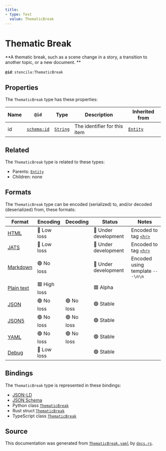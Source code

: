 ```yaml
---
title:
- type: Text
  value: ThematicBreak
---
```


# Thematic Break

**A thematic break, such as a scene change in a story, a transition to another topic, or a new document.
**

**`@id`**: `stencila:ThematicBreak`

## Properties

The `ThematicBreak` type has these properties:

| Name | `@id`                                | Type                                                               | Description                  | Inherited from                                                      |
| ---- | ------------------------------------ | ------------------------------------------------------------------ | ---------------------------- | ------------------------------------------------------------------- |
| id   | [`schema:id`](https://schema.org/id) | [`String`](https://stencila.dev/docs/reference/schema/data/string) | The identifier for this item | [`Entity`](https://stencila.dev/docs/reference/schema/other/entity) |

## Related

The `ThematicBreak` type is related to these types:

- Parents: [`Entity`](https://stencila.dev/docs/reference/schema/other/entity)
- Children: none

## Formats

The `ThematicBreak` type can be encoded (serialized) to, and/or decoded (deserialized) from, these formats:

| Format                                                           | Encoding       | Decoding     | Status                 | Notes                                                                                         |
| ---------------------------------------------------------------- | -------------- | ------------ | ---------------------- | --------------------------------------------------------------------------------------------- |
| [HTML](https://stencila.dev/docs/reference/formats/{name})       | 🔷 Low loss     |              | 🚧 Under development    | Encoded to tag [`<hr>`](https://developer.mozilla.org/en-US/docs/Web/HTML/Element/hr)         |
| [JATS](https://stencila.dev/docs/reference/formats/{name})       | 🔷 Low loss     |              | 🚧 Under development    | Encoded to tag [`<hr>`](https://jats.nlm.nih.gov/articleauthoring/tag-library/1.3/element/hr) |
| [Markdown](https://stencila.dev/docs/reference/formats/{name})   | 🟢 No loss      |              | 🚧 Under development    | Encoded using template `---\n\n`                                                              |
| [Plain text](https://stencila.dev/docs/reference/formats/{name}) | 🟥 High loss    |              | 🟥 Alpha                |                                                                                               |
| [JSON](https://stencila.dev/docs/reference/formats/{name})       | 🟢 No loss      | 🟢 No loss    | 🟢 Stable               |                                                                                               |
| [JSON5](https://stencila.dev/docs/reference/formats/{name})      | 🟢 No loss      | 🟢 No loss    | 🟢 Stable               |                                                                                               |
| [YAML](https://stencila.dev/docs/reference/formats/{name})       | 🟢 No loss      | 🟢 No loss    | 🟢 Stable               |                                                                                               |
| [Debug](https://stencila.dev/docs/reference/formats/{name})      | 🔷 Low loss     |              | 🟢 Stable               |                                                                                               |

## Bindings

The `ThematicBreak` type is represented in these bindings:

- [JSON-LD](https://stencila.dev/ThematicBreak.jsonld)
- [JSON Schema](https://stencila.dev/ThematicBreak.schema.json)
- Python class [`ThematicBreak`](https://github.com/stencila/stencila/blob/main/python/stencila/types/thematic_break.py)
- Rust struct [`ThematicBreak`](https://github.com/stencila/stencila/blob/main/rust/schema/src/types/thematic_break.rs)
- TypeScript class [`ThematicBreak`](https://github.com/stencila/stencila/blob/main/typescript/src/types/ThematicBreak.ts)

## Source

This documentation was generated from [`ThematicBreak.yaml`](https://github.com/stencila/stencila/blob/main/schema/ThematicBreak.yaml) by [`docs.rs`](https://github.com/stencila/stencila/blob/main/rust/schema-gen/src/docs.rs).